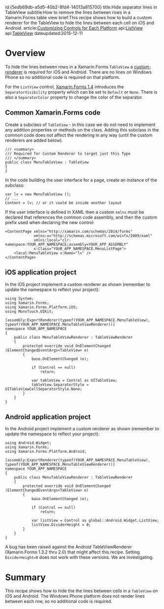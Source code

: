 id:{5edb69db-a5d5-40b2-8fd4-14013a815700}
title:Hide separator lines in TableView
subtitle:How to remove the lines between rows in a Xamarin.Forms table view
brief:This recipe shows how to build a custom renderer for the TableView to hide the lines between each cell on iOS and Android.
article:[Customizing Controls for Each Platform](http://docs.xamarin.com/guides/xamarin-forms/custom-renderer)
api:[ListView](http://developer.xamarin.com/api/type/Xamarin.Forms.ListView/)
api:[TableView](http://developer.xamarin.com/api/type/Xamarin.Forms.TableView/)
dateupdated:2015-12-11

# Overview

To hide the lines between rows in a Xamarin.Forms `TableView` a [custom-renderer](http://developer.xamarin.com/guides/xamarin-forms/custom-renderer)  is required for iOS and Android. There are no lines on Windows Phone so no additional code is required on that platform.

<div class="note">
For the <code>ListView</code> control, <a href="http://forums.xamarin.com/discussion/35451/xamarin-forms-1-4-0-released">Xamarin.Forms 1.4</a> introduces the <code>SeparatorVisibility</code> property which can be set to
<code>Default</code> or <code>None</code>. There is also a <code>SeparatorColor</code>
property to change the color of the separator.
</div>


## Common Xamarin.Forms code

Create a subclass of `TableView` - in this case we do not need to implement any addition properties or methods on the class. Adding this subclass in the common code does not affect the rendering in any way (until the custom renderers are added below).


```
/// <summary>
/// Required for Custom Renderer to target just this Type
/// </summary>
public class MenuTableView : TableView
{
}
```

In the code building the user interface for a page, create an instance of the subclass:

```
var lv = new MenuTableView ();
// ...
Content = lv; // or it could be inside another layout
```

If the user interface is defined in XAML then a custom `xmlns` must be declared that references the common code assembly, and then the custom prefix used when declaring the new control:

```
<ContentPage xmlns="http://xamarin.com/schemas/2014/forms"
             xmlns:x="http://schemas.microsoft.com/winfx/2009/xaml"
             xmlns:local="clr-namespace:YOUR_APP_NAMESPACE;assembly=YOUR_APP_ASSEMBLY"
             x:Class="YOUR_APP_NAMESPACE.MenuListPage">
    <local:MenuTableView x:Name="lv" />
</ContentPage>
```


## iOS application project

In the iOS project implement a custom renderer as shown (remember to update the namespace to reflect your project):

```
using System;
using Xamarin.Forms;
using Xamarin.Forms.Platform.iOS;
using MonoTouch.UIKit;

[assembly:ExportRenderer(typeof(YOUR_APP_NAMESPACE.MenuTableView), typeof(YOUR_APP_NAMESPACE.MenuTableViewRenderer))]
namespace YOUR_APP_NAMESPACE
{
	public class MenuTableViewRenderer : TableViewRenderer
	{
		protected override void OnElementChanged (ElementChangedEventArgs<TableView> e)
		{
			base.OnElementChanged (e);

			if (Control == null)
				return;

			var tableView = Control as UITableView;
			tableView.SeparatorStyle = UITableViewCellSeparatorStyle.None;
		}
	}
}
```


## Android application project

In the Android project implement a custom renderer as shown (remember to update the namespace to reflect your project):

```
using Android.Widget;
using Xamarin.Forms;
using Xamarin.Forms.Platform.Android;

[assembly:ExportRenderer(typeof(YOUR_APP_NAMESPACE.MenuTableView), typeof(YOUR_APP_NAMESPACE.MenuTableViewRenderer))]
namespace YOUR_APP_NAMESPACE
{
	public class MenuTableViewRenderer : TableViewRenderer
	{
		protected override void OnElementChanged (ElementChangedEventArgs<TableView> e)
		{
			base.OnElementChanged (e);

			if (Control == null)
				return;

			var listView = Control as global::Android.Widget.ListView;
			listView.DividerHeight = 0;
		}
	}
}
```

<div class="note">A bug has been raised against the Android
TableViewRenderer (Xamarin.Forms 1.3.2 thru 2.0) that might affect this recipe. Setting
<code>DividerHeight=0</code> does not work with these versions.
We are investigating.</div>

# Summary

This recipe shows how to hide the the lines between cells in a `TableView` on iOS and Android. The Windows Phone platform does not render lines between each row, so no additional code is required.

